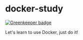 # docker-study

[![Greenkeeper badge](https://badges.greenkeeper.io/JounQin/docker-study.svg)](https://greenkeeper.io/)

Let's learn to use Docker, just do it!
